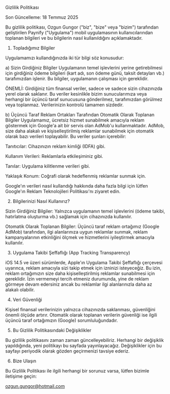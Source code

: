 
Gizlilik Politikası

Son Güncelleme: 18 Temmuz 2025

Bu gizlilik politikası, Ozgun Gungor ("biz", "bize" veya "bizim") tarafından geliştirilen Paynify ("Uygulama") mobil uygulamasının kullanıcılarından toplanan bilgileri ve bu bilgilerin nasıl kullanıldığını açıklamaktadır.

1. Topladığımız Bilgiler

Uygulamamızı kullandığınızda iki tür bilgi söz konusudur:

a) Sizin Girdiğiniz Bilgiler
Uygulamanın temel işlevlerini yerine getirebilmesi için girdiğiniz ödeme bilgileri (kart adı, son ödeme günü, taksit detayları vb.) tarafımızdan işlenir. Bu bilgiler, uygulamanın çalışması için gereklidir.

ÖNEMLİ: Girdiğiniz tüm finansal veriler, sadece ve sadece sizin cihazınızda yerel olarak saklanır. Bu veriler kesinlikle bizim sunucularımıza veya herhangi bir üçüncü taraf sunucusuna gönderilmez, tarafımızdan görülmez veya toplanmaz. Verilerinizin kontrolü tamamen sizdedir.

b) Üçüncü Taraf Reklam Ortakları Tarafından Otomatik Olarak Toplanan Bilgiler
Uygulamamız, ücretsiz hizmet sunabilmek amacıyla reklam göstermek için Google'a ait bir servis olan AdMob'u kullanmaktadır. AdMob, size daha alakalı ve kişiselleştirilmiş reklamlar sunabilmek için otomatik olarak bazı verileri toplayabilir. Bu veriler şunları içerebilir:

Tanıtıcılar: Cihazınızın reklam kimliği (IDFA) gibi.

Kullanım Verileri: Reklamlarla etkileşiminiz gibi.

Tanılar: Uygulama kilitlenme verileri gibi.

Yaklaşık Konum: Coğrafi olarak hedeflenmiş reklamlar sunmak için.

Google'ın verileri nasıl kullandığı hakkında daha fazla bilgi için lütfen Google'ın Reklam Teknolojileri Politikası'nı ziyaret edin.

2. Bilgilerinizi Nasıl Kullanırız?

Sizin Girdiğiniz Bilgiler: Yalnızca uygulamanın temel işlevlerini (ödeme takibi, hatırlatma oluşturma vb.) sağlamak için cihazınızda kullanılır.

Otomatik Olarak Toplanan Bilgiler: Üçüncü taraf reklam ortağımız (Google AdMob) tarafından, ilgi alanlarınıza uygun reklamlar sunmak, reklam kampanyalarının etkinliğini ölçmek ve hizmetlerini iyileştirmek amacıyla kullanılır.

3. Uygulama Takibi Şeffaflığı (App Tracking Transparency)

iOS 14.5 ve üzeri sürümlerde, Apple'ın Uygulama Takibi Şeffaflığı çerçevesi uyarınca, reklam amacıyla sizi takip etmek için izninizi isteyeceğiz. Bu izin, reklam ortağımızın size daha kişiselleştirilmiş reklamlar sunabilmesi için gereklidir. İzin vermemeyi tercih etmeniz durumunda, yine de reklam görmeye devam edersiniz ancak bu reklamlar ilgi alanlarınızla daha az alakalı olabilir.

4. Veri Güvenliği

Kişisel finansal verilerinizin yalnızca cihazınızda saklanması, güvenliğini önemli ölçüde artırır. Otomatik olarak toplanan verilerin güvenliği ise ilgili üçüncü taraf ortağımızın (Google) sorumluluğundadır.

5. Bu Gizlilik Politikasındaki Değişiklikler

Bu gizlilik politikasını zaman zaman güncelleyebiliriz. Herhangi bir değişiklik yapıldığında, yeni politikayı bu sayfada yayınlayacağız. Değişiklikler için bu sayfayı periyodik olarak gözden geçirmenizi tavsiye ederiz.

6. Bize Ulaşın

Bu Gizlilik Politikası ile ilgili herhangi bir sorunuz varsa, lütfen bizimle iletişime geçin:

ozgun.gungor@hotmail.com
